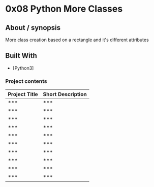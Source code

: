 # 0x08 Python More Classes

## About / synopsis
More class creation based on a rectangle and it's different attributes

## Built With

* [Python3]

### Project contents

| Project Title | Short Description |
| --- | --- |
|***|***|
|***|***|
|***|***|
|***|***|
|***|***|
|***|***|
|***|***|
|***|***|
|***|***|
|***|***|
